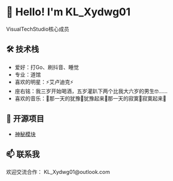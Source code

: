 <!DOCTYPE html>
<html lang="zh-CN">

<head>
  <meta charset="UTF-8">
</head>

<body>
  <div class="section">
    <h1>👋 Hello! I'm KL_Xydwg01</h1>
    <p>VisualTechStudio核心成员</p>
  </div>

  <div class="section">
    <h2>🛠️ 技术栈</h2>
    <ul>
      <li>爱好：打Go、刷抖音、睡觉</li>
      <li>专业：道馆</li>
      <li>喜欢的明星：⚡️艾卢迪克⚡️</li>
      <li>座右铭：我三岁开始喝酒，五岁灌趴下两个比我大六岁的男生🤓......</li>
      <li>喜欢的音乐：🎵那一天的犹豫🎵犹豫起来🎵那一天的寂寞🎵寂寞起来🎵</li>
    </ul>
  </div>

  <div class="section">
    <h2>🌟 开源项目</h2>
    <ul>
      <li>
        <a href="https://github.com/KLXydwg01/Clean-AndroidRootDevices-Environment-s-Module">神秘模块</a>
      </li>
    </ul>
  </div>

  <div class="section">
    <h2>📫 联系我</h2>
    <p>欢迎交流合作：
      KL_Xydwg01@outlook.com
    </p>
  </div>
</body>

</html>
